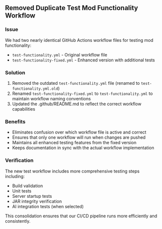 ## Removed Duplicate Test Mod Functionality Workflow

### Issue
We had two nearly identical GitHub Actions workflow files for testing mod functionality:
- `test-functionality.yml` - Original workflow file
- `test-functionality-fixed.yml` - Enhanced version with additional tests

### Solution
1. Removed the outdated `test-functionality.yml` file (renamed to `test-functionality.yml.old`)
2. Renamed `test-functionality-fixed.yml` to `test-functionality.yml` to maintain workflow naming conventions
3. Updated the .github/README.md to reflect the correct workflow capabilities

### Benefits
- Eliminates confusion over which workflow file is active and correct
- Ensures that only one workflow will run when changes are pushed
- Maintains all enhanced testing features from the fixed version
- Keeps documentation in sync with the actual workflow implementation

### Verification
The new test workflow includes more comprehensive testing steps including:
- Build validation
- Unit tests
- Server startup tests
- JAR integrity verification
- AI integration tests (when selected)

This consolidation ensures that our CI/CD pipeline runs more efficiently and consistently.
